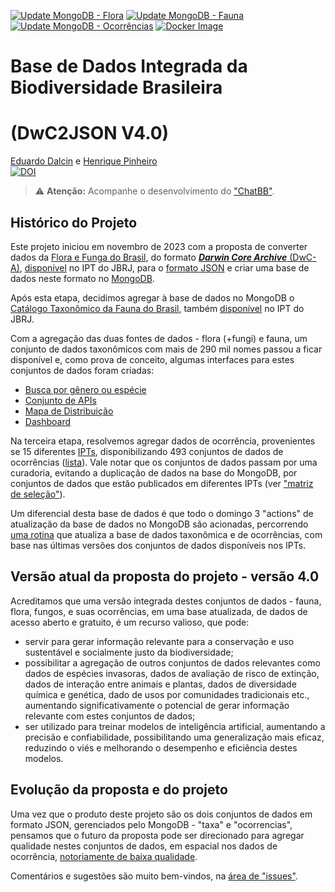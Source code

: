 [![Update MongoDB - Flora](https://github.com/biopinda/DarwinCoreJSON/actions/workflows/update-mongodb-flora.yml/badge.svg)](https://github.com/biopinda/DarwinCoreJSON/actions/workflows/update-mongodb-flora.yml)
[![Update MongoDB - Fauna](https://github.com/biopinda/DarwinCoreJSON/actions/workflows/update-mongodb-fauna.yml/badge.svg)](https://github.com/biopinda/DarwinCoreJSON/actions/workflows/update-mongodb-fauna.yml)
[![Update MongoDB - Ocorrências](https://github.com/biopinda/DarwinCoreJSON/actions/workflows/update-mongodb-occurrences.yml/badge.svg)](https://github.com/biopinda/DarwinCoreJSON/actions/workflows/update-mongodb-occurrences.yml)
[![Docker Image](https://github.com/biopinda/DarwinCoreJSON/actions/workflows/docker.yml/badge.svg)](https://github.com/biopinda/DarwinCoreJSON/pkgs/container/darwincorejson)

# Base de Dados Integrada da Biodiversidade Brasileira
# (DwC2JSON V4.0)
[Eduardo Dalcin](https://github.com/edalcin) e [Henrique Pinheiro](https://github.com/Phenome)<br>
[![DOI](https://zenodo.org/badge/DOI/10.5281/zenodo.15261018.svg)](https://doi.org/10.5281/zenodo.15261018)

> :warning: **Atenção:** Acompanhe o desenvolvimento do ["ChatBB"](https://github.com/edalcin/DarwinCoreJSON/blob/main/chatbb.md).

## Histórico do Projeto

Este projeto iniciou em novembro de 2023 com a proposta de converter dados da [Flora e Funga do Brasil](http://floradobrasil.jbrj.gov.br/reflora/listaBrasil/ConsultaPublicaUC/ConsultaPublicaUC.do), do formato [___Darwin Core Archive___ (DwC-A)](https://www.gbif.org/pt/darwin-core), [disponível](https://ipt.jbrj.gov.br/jbrj/resource?r=lista_especies_flora_brasil) no IPT do JBRJ, para o [formato JSON](https://pt.wikipedia.org/wiki/JSON) e criar uma base de dados neste formato no [MongoDB](https://www.mongodb.com/).

Após esta etapa, decidimos agregar à base de dados no MongoDB o [Catálogo Taxonômico da Fauna do Brasil](http://fauna.jbrj.gov.br/), também [disponível](https://ipt.jbrj.gov.br/jbrj/resource?r=catalogo_taxonomico_da_fauna_do_brasil) no IPT do JBRJ.

Com a agregação das duas fontes de dados - flora (+fungi) e fauna, um conjunto de dados taxonômicos com mais de 290 mil nomes passou a ficar disponível e, como prova de conceito, algumas interfaces para estes conjuntos de dados foram criadas:

* [Busca por gênero ou espécie](https://dwc2json.dalc.in/taxa)
* [Conjunto de APIs](https://dwc2json.dalc.in/api)
* [Mapa de Distribuição](https://dwc2json.dalc.in/mapa)
* [Dashboard](https://dwc2json.dalc.in/dashboard)

Na terceira etapa, resolvemos agregar dados de ocorrência, provenientes se 15 diferentes [IPTs](https://www.gbif.org/pt/ipt), disponibilizando 493 conjuntos de dados de ocorrências ([lista](https://github.com/edalcin/DarwinCoreJSON/blob/main/referencias/occurrences.csv)). Vale notar que os conjuntos de dados passam por uma curadoria, evitando a duplicação de dados na base do MongoDB, por conjuntos de dados que estão publicados em diferentes IPTs (ver ["matriz de seleção"](https://github.com/edalcin/DarwinCoreJSON/blob/main/referencias/matrizSelecaoFontes.md)).

Um diferencial desta base de dados é que todo o domingo 3 "actions" de atualização da base de dados no MongoDB são acionadas, percorrendo [uma rotina](https://github.com/edalcin/DarwinCoreJSON/blob/main/atualizacao.md) que atualiza a base de dados taxonômica e de ocorrências, com base nas últimas versões dos conjuntos de dados disponíveis nos IPTs.

## Versão atual da proposta do projeto - versão 4.0

Acreditamos que uma versão integrada destes conjuntos de dados - fauna, flora, fungos, e suas ocorrências, em uma base atualizada, de dados de acesso aberto e gratuito, é um recurso valioso, que pode:

* servir para gerar informação relevante para a conservação e uso sustentável e socialmente justo da biodiversidade;
* possibilitar a agregação de outros conjuntos de dados relevantes como dados de espécies invasoras, dados de avaliação de risco de extinção, dados de interação entre animais e plantas, dados de diversidade química e genética, dado de usos por comunidades tradicionais etc., aumentando significativamente o potencial de gerar informação relevante com estes conjuntos de dados;
* ser utilizado para treinar modelos de inteligência artificial, aumentando a precisão e confiabilidade, possibilitando uma generalização mais eficaz, reduzindo o viés e melhorando o desempenho e eficiência destes modelos.

## Evolução da proposta e do projeto

Uma vez que o produto deste projeto são os dois conjuntos de dados em formato JSON, gerenciados pelo MongoDB - "taxa" e "ocorrencias", pensamos que o futuro da proposta pode ser direcionado para agregar qualidade nestes conjuntos de dados, em espacial nos dados de ocorrência, [notoriamente de baixa qualidade](https://www.ibge.gov.br/geociencias/investigacoes-experimentais-geo/informacoes-geocientificas-experimentais/38371-avaliacao-dos-dados-sobre-a-biodiversidade-brasileira.html).

Comentários e sugestões são muito bem-vindos, na [área de "issues"](https://github.com/edalcin/DarwinCoreJSON/issues).
